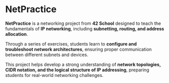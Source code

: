 # NetPractice

**NetPractice** is a networking project from **42 School** designed to teach the fundamentals of **IP networking**, including **subnetting, routing, and address allocation**.  

Through a series of exercises, students learn to **configure and troubleshoot network architectures**, ensuring proper communication between different subnets and devices.  

This project helps develop a strong understanding of **network topologies, CIDR notation, and the logical structure of IP addressing**, preparing students for real-world networking challenges.

